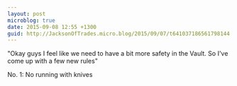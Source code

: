 ```yaml
---
layout: post
microblog: true
date: 2015-09-08 12:55 +1300
guid: http://JacksonOfTrades.micro.blog/2015/09/07/t641037186561798144.html
---
```

"Okay guys I feel like we need to have a bit more safety in the Vault. So I've come up with a few new rules" 

No. 1: No running with knives
